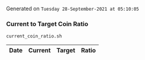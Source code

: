 Generated on `Tuesday 28-September-2021 at 05:10:05`

### Current to Target Coin Ratio
`current_coin_ratio.sh`

Date|Current|Target|Ratio
---|---|---|---
